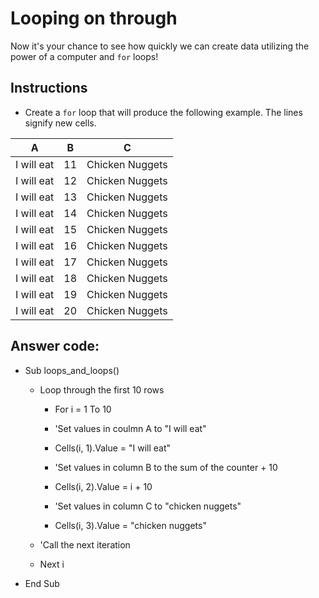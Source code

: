 # Looping on through

Now it's your chance to see how quickly we can create data utilizing the power of a computer and `for` loops!

## Instructions

* Create a `for` loop that will produce the following example. The lines signify new cells.

|  A | B  |  C |
|:---:|:---:|:---:|
| I will eat | 11 | Chicken Nuggets |
| I will eat | 12 | Chicken Nuggets |
| I will eat | 13 | Chicken Nuggets |
| I will eat | 14 | Chicken Nuggets |
| I will eat | 15 | Chicken Nuggets |
| I will eat | 16 | Chicken Nuggets |
| I will eat | 17 | Chicken Nuggets |
| I will eat | 18 | Chicken Nuggets |
| I will eat | 19 | Chicken Nuggets |
| I will eat | 20 | Chicken Nuggets |

## Answer code:
* Sub loops_and_loops()

    * Loop through the first 10 rows
        * For i = 1 To 10
    
        * 'Set values in coulmn A to "I will eat"
        * Cells(i, 1).Value = "I will eat"
        
        * 'Set values in column B to the sum of the counter + 10
        * Cells(i, 2).Value = i + 10
        
        * 'Set values in column C to "chicken nuggets"
        * Cells(i, 3).Value = "chicken nuggets"
        
    * 'Call the next iteration
    * Next i

* End Sub


